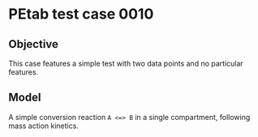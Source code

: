 # PEtab test case 0010

## Objective

This case features a simple test with two data points and no particular
features.

## Model

A simple conversion reaction `A <=> B` in a single compartment, following
mass action kinetics.
